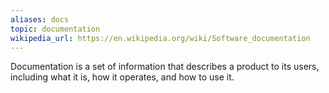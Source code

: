 ```yaml
---
aliases: docs
topic: documentation
wikipedia_url: https://en.wikipedia.org/wiki/Software_documentation
---
```

Documentation is a set of information that describes a product to its users, including what it is, how it operates, and how to use it.